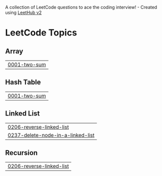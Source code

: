 A collection of LeetCode questions to ace the coding interview! - Created using [LeetHub v2](https://github.com/arunbhardwaj/LeetHub-2.0)
<!---LeetCode Topics Start-->
# LeetCode Topics
## Array
|  |
| ------- |
| [0001-two-sum](https://github.com/Harshit-Vashisth/Leetcode/tree/master/0001-two-sum) |
## Hash Table
|  |
| ------- |
| [0001-two-sum](https://github.com/Harshit-Vashisth/Leetcode/tree/master/0001-two-sum) |
## Linked List
|  |
| ------- |
| [0206-reverse-linked-list](https://github.com/Harshit-Vashisth/Leetcode/tree/master/0206-reverse-linked-list) |
| [0237-delete-node-in-a-linked-list](https://github.com/Harshit-Vashisth/Leetcode/tree/master/0237-delete-node-in-a-linked-list) |
## Recursion
|  |
| ------- |
| [0206-reverse-linked-list](https://github.com/Harshit-Vashisth/Leetcode/tree/master/0206-reverse-linked-list) |
<!---LeetCode Topics End-->